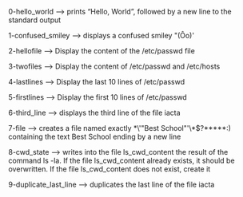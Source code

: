 0-hello_world --> prints “Hello, World”, followed by a new line to the standard output


1-confused_smiley --> displays a confused smiley "(Ôo)'


2-hellofile --> Display the content of the /etc/passwd file


3-twofiles --> Display the content of /etc/passwd and /etc/hosts


4-lastlines --> Display the last 10 lines of /etc/passwd


5-firstlines --> Display the first 10 lines of /etc/passwd


6-third_line --> displays the third line of the file iacta


7-file --> creates a file named exactly \*\\'"Best School"\'\\*$\?\*\*\*\*\*:) containing the text Best School ending by a new line 


8-cwd_state --> writes into the file ls_cwd_content the result of the command ls -la. If the file ls_cwd_content already exists, it should be overwritten. If the file ls_cwd_content does not exist, create it


9-duplicate_last_line --> duplicates the last line of the file iacta


